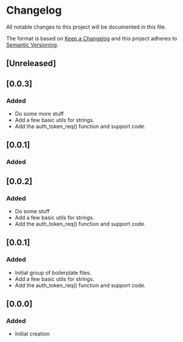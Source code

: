 <!--
SPDX-FileCopyrightText: 2021 Comcast Cable Communications Management, LLC
SPDX-License-Identifier: Apache-2.0
-->
# Changelog
All notable changes to this project will be documented in this file.

The format is based on [Keep a Changelog](http://keepachangelog.com/en/1.0.0/)
and this project adheres to [Semantic Versioning](http://semver.org/spec/v2.0.0.html).

## [Unreleased]

## [0.0.3]
### Added
- Do some more stuff
- Add a few basic utils for strings.
- Add the auth_token_req() function and support code.


## [0.0.1]
### Added
## [0.0.2]
### Added
- Do some stuff
- Add a few basic utils for strings.
- Add the auth_token_req() function and support code.


## [0.0.1]
### Added
- Initial group of boilerplate files.
- Add a few basic utils for strings.
- Add the auth_token_req() function and support code.

## [0.0.0]
### Added
- Initial creation

